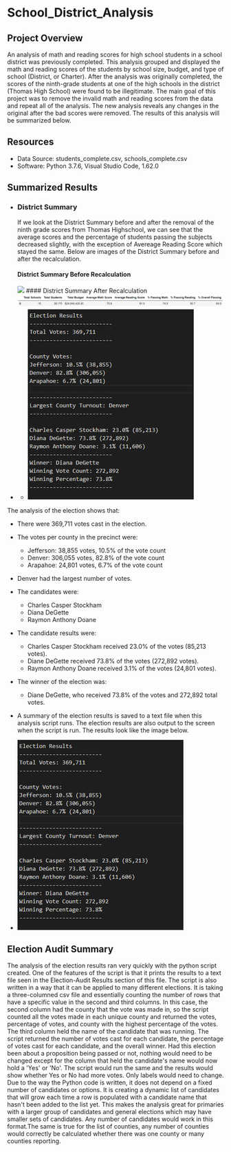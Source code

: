 # School_District_Analysis

## Project Overview
An analysis of math and reading scores for high school students in a school district was previously completed. This analysis grouped and displayed the math and reading scores of the students by school size, budget, and type of school (District, or Charter). After the analysis was originally completed, the scores of the ninth-grade students at one of the high schools in the district (Thomas High School) were found to be illegitimate. The main goal of this project was to remove the invalid math and reading scores from the data and repeat all of the analysis. The new analysis reveals any changes in the original after the bad scores were removed. The results of this analysis will be summarized below.

## Resources
- Data Source: students_complete.csv, schools_complete.csv
- Software: Python 3.7.6, Visual Studio Code, 1.62.0

## Summarized Results
  - ### District Summary
      If we look at the District Summary before and after the removal of the ninth grade scores from Thomas Highschool, we can see that the average scores and the percentage of       students passing the subjects decreased slightly, with the exception of Avereage Reading Score which stayed the same. Below are images of the District Summary before  and       after the recalculation.
      #### District Summary Before Recalculation
      <img src = "https://github.com/AaronAKTX/School_District_Analysis/blob/main/Resources/Old_District_Summary_DF.PNG">
      #### District Summary After Recalculation
      <img src = "https://github.com/AaronAKTX/School_District_Analysis/blob/main/Resources/New_District_Summary_DF.PNG">
      
- - <img src = "https://github.com/AaronAKTX/Election_Analysis/blob/main/Resources/Elections_Results.PNG">

The analysis of the election shows that:
- There were 369,711 votes cast in the election.
- The votes per county in the precinct were:
  - Jefferson: 38,855 votes, 10.5% of the vote count
  - Denver: 306,055 votes, 82.8% of the vote count
  - Arapahoe: 24,801 votes, 6.7% of the vote count
- Denver had the largest number of votes.

- The candidates were:
  - Charles Casper Stockham
  - Diana DeGette
  - Raymon Anthony Doane
- The candidate results were:
  - Charles Casper Stockham received 23.0% of the votes (85,213 votes).
  - Diane DeGette received 73.8% of the votes (272,892 votes).
  - Raymon Anthony Doane received 3.1% of the votes (24,801 votes).
- The winner of the election was:
  - Diane DeGette, who received 73.8% of the votes and 272,892 total votes.

- A summary of the election results is saved to a text file when this analysis script runs. The election results are also output to the screen when the script is run. The results look like the image below.
- <img src = "https://github.com/AaronAKTX/Election_Analysis/blob/main/Resources/Elections_Results.PNG">


 
## Election Audit Summary
The analysis of the election results ran very quickly with the python script created. One of the features of the script is that it prints the results to a text file seen in the Election-Audit Results section of this file.
The script is also written in a way that it can be applied to many different elections. It is taking a three-columned csv file and essentially counting the number of rows that have a specific value in the second and third columns. In this case, the second column had the county that the vote was made in, so the script counted all the votes made in each unique county and returned the votes, percentage of votes, and county with the highest percentage of the votes. The third column held the name of the candidate that was running. The script returned the number of votes cast for each candidate, the percentage of votes cast for each candidate, and the overall winner. Had this election been about a proposition being passed or not, nothing would need to be changed except for the column that held the candidate's name would now hold a 'Yes' or 'No'. The script would run the same and the results would show whether Yes or No had more votes. Only labels would need to change.
Due to the way the Python code is written, it does not depend on a fixed number of candidates or options. It is creating a dynamic list of candidates that will grow each time a row is populated with a candidate name that hasn't been added to the list yet. This makes the analysis great for primaries with a larger group of candidates and general elections which may have smaller sets of candidates. Any number of candidates would work in this format.The same is true for the list of counties, any number of counties would correctly be calculated whether there was one county or many counties reporting. 
